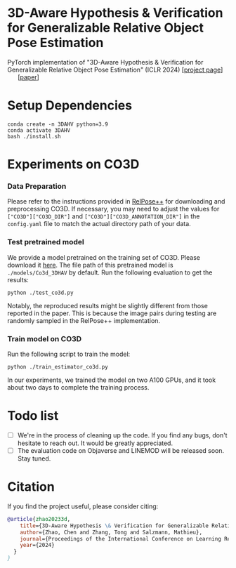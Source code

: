 # 3D-Aware Hypothesis & Verification for Generalizable Relative Object Pose Estimation
PyTorch implementation of "3D-Aware Hypothesis & Verification for Generalizable Relative Object Pose Estimation" (ICLR 2024)
[[project page](https://sailor-z.github.io/projects/ICLR2024_3DAHV.html)] &nbsp; &nbsp; &nbsp; &nbsp; [[paper](https://arxiv.org/pdf/2310.03534.pdf)]

# Setup Dependencies
```
conda create -n 3DAHV python=3.9
conda activate 3DAHV
bash ./install.sh
```

# Experiments on CO3D

### Data Preparation
Please refer to the instructions provided in [RelPose++](https://github.com/amyxlase/relpose-plus-plus/tree/main?tab=readme-ov-file#pre-processing-co3d) for downloading and preprocessing CO3D. If necessary, you may need to adjust the values for `["CO3D"]["CO3D_DIR"]` and `["CO3D"]["CO3D_ANNOTATION_DIR"]` in the `config.yaml` file to match the actual directory path of your data.

### Test pretrained model
We provide a model pretrained on the training set of CO3D. Please download it [here](https://drive.google.com/file/d/1lxVnY8o3_pzGqejJO4kLO7OV7R3XnHw8/view?usp=sharing). The file path of this pretrained model is `./models/Co3d_3DHAV` by default.
Run the following evaluation to get the results:
```
python ./test_co3d.py
```
Notably, the reproduced results might be slightly different from those reported in the paper. This is because the image pairs during testing are randomly sampled in the RelPose++ implementation.

### Train model on CO3D
Run the following script to train the model:
```
python ./train_estimator_co3d.py
```
In our experiments, we trained the model on two A100 GPUs, and it took about two days to complete the training process.

# Todo list
- [ ] We're in the process of cleaning up the code. If you find any bugs, don't hesitate to reach out. It would be greatly appreciated.
- [ ] The evaluation code on Objaverse and LINEMOD will be released soon. Stay tuned.

# Citation
If you find the project useful, please consider citing:
```bibtex
@article{zhao20233d,
    title={3D-Aware Hypothesis \& Verification for Generalizable Relative Object Pose Estimation},
    author={Zhao, Chen and Zhang, Tong and Salzmann, Mathieu},
    journal={Proceedings of the International Conference on Learning Representations},
    year={2024}
  }
}
```
